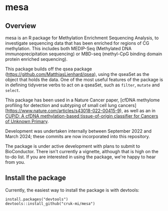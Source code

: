 # mesa

## Overview
mesa is an R package for Methylation Enrichment Sequencing Analysis, to investigate sequencing data that has been enriched for regions of CG methylation. 
This includes both MEDIP-Seq (Methylated DNA immunoprecipitation sequencing) or MBD-seq (methyl-CpG binding domain protein enriched sequencing).

This package builds off the qsea package (https://github.com/MatthiasLienhard/qsea), using the qseaSet as the object that holds the data. One of the most useful features of the package is in defining tidyverse verbs to act on a qseaSet, such as `filter`, `mutate` and `select`. 

This package has been used in a Nature Cancer paper, [cfDNA methylome profiling for detection and subtyping of small cell lung cancers] [https://www.nature.com/articles/s43018-022-00415-9), as well as an in [CUPiD: A cfDNA methylation-based tissue-of-origin classifier for Cancers of Unknown Primary](https://assets.researchsquare.com/files/rs-3758456/v1/6f505510-a351-49f3-bba4-882e111be410.pdf).

Development was undertaken internally between September 2022 and March 2024; these commits are now incorporated into this repository.

The package is under active development with plans to submit to BioConductor. There isn't currently a vignette, although that is high on the to-do list. If you are interested in using the package, we're happy to hear from you.

## Install the package
Currently, the easiest way to install the package is with devtools:
```{r}
install.packages("devtools")
devtools::install_github("cruk-mi/mesa")
```
